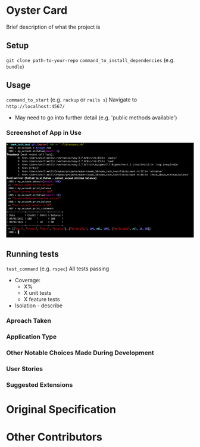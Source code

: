 # Oyster Card

Brief description of what the project is

## Setup

`git clone path-to-your-repo`
`command_to_install_dependencies` (e.g. `bundle`)

## Usage

`command_to_start` (e.g. `rackup` or `rails s`)
Navigate to `http://localhost:4567/`

- May need to go into further detail (e.g. 'public methods available')

### Screenshot of App in Use

![screenshot](https://github.com/Will-Helliwell/bank_tech_test/blob/master/bank_tech_test_screenshot.png
)

## Running tests

`test_command` (e.g. `rspec`)
All tests passing
- Coverage:
  - X%
  - X unit tests
  - X feature tests
- Isolation - describe


### Aproach Taken
### Application Type
### Other Notable Choices Made During Development
### User Stories
### Suggested Extensions

# Original Specification
# Other Contributors
